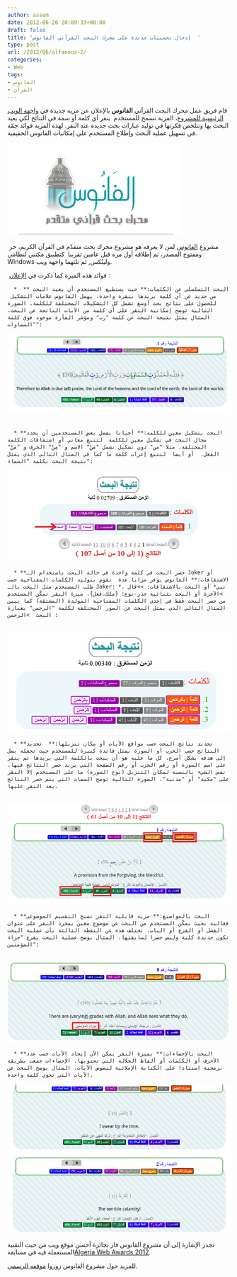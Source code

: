 ```yaml
---
author: assem
date: 2012-06-26 20:09:33+00:00
draft: false
title: 'إدخال تحسينات جديدة على محرك البحث القرآني الفانوس  '
type: post
url: /2012/06/alfanous-2/
categories:
- Web
tags:
- الفانوس
- القرآن
---
```


قام فريق عمل محرك البحث القرآني **الفانوس** بالإعلان عن مزية جديدة في [واجهة الويب الرئيسية للمشروع](http://www.alfanous.org/)، المزية تسمح للمستخدم  بنقر أي كلمة أو سمة في النتائج لكي يعيد البحث بها وتتلخص فكرتها في توليد عبارات بحث جديدة عند النقر. لهذه المزية فوائد جمّة في تسهيل عملية البحث وإطلاع المستخدم على إمكانيات الفانوس الحقيقية.




[![](alfanous-logo.png)
](alfanous-logo.png)




 مشروع [الفانوس](http://www.alfanous.org/) لمن لا يعرفه هو مشروع محرك بحث متقدّم في القرآن الكريم، حر ومفتوح المصدر، تم إطلاقه أول مرة قبل عامين تقريبا  كتطبيق مكتبي لنظامي Windows ولينُكس, ثم تلتهما واجهة ويب.




 فوائد هذه الميزة كما ذكرت في [الإعلان](http://chiffra.blogspot.com/2012/06/blog-post.html) :






	  *  ** البحث التسلسلي عن الكلمات:** حيث يستطيع المستخدم أن يعيد البحث من جديد عن أي كلمة يريدها بنقرة واحدة، يهمل الفانوس علامات التشكيل  للحصول على نتائج بحث أوسع تشمل كل التشكيلات المختلفة للكلمة. الصورة التالية توضح إمكانية النقر على أي كلمة من الآيات الناتجة عن البحث، المثال يمثل نتيجة البحث عن كلمة "رب" ومؤشر الفأرة موجود فوق كلمة "السماوات":

[![](alfanous-clickable.png)
](alfanous-clickable.png) <!-- more -->



	  * **البحث بتشكيل معين للكلمة:** أحيانا يفضل بعض المستخدمين أن يحدد مجال البحث في تشكيل معين للكلمة  لتتبع معاني أو اشتقاقات الكلمة المختلفة، مثلا "من" دون تشكيل تشمل "مَنْ" الاسم و "مِنْ" الحرف و "مَنَّ" الفعل.  أو أيضا  لتتبع إعراب كلمة ما كما في المثال التالي الذي يمثل نتيجة البحث بكلمة "السماء":

[![](alfanous-ss2.png)
](alfanous-ss2.png)



	  * **حصر البحث في كلمة واحدة في حالة البحث باستخدام الـ Joker أو الاشتقاقات:** الفانوس يوفر مزايا عدة  تقوم بتوليد الكلمات المفتاحية حسب طلب المستخدم مثل البحث بالـ Joker: *نبي* أو البحث بالاشتقاقات: >>قال ، >الآخرة أو البحث بثنائية جذر-نوع: {ملك،فعل}. ميزة النقر تمكّن المستخدم من حصر البحث فقط في إحدى الكلمات المفتاحية المولدة (المشتقة) كما يبين المثال التالي الذي يمثل البحث عن الصور المختلفة لكلمة "الرحمن" بعبارة البحث  >الرحمن :



 [![](alfanous-ss3.png)
](alfanous-ss3.png)






	  * **تحديد نتائج البحث حسب مواقع الآيات أو مكان تنزيلها:**  تحديد النتائج حسب الحزب أو السورة يمثل فائدة كبيرة للمستخدم حيث تجعله يصل إلى هدفه بشكل أسرع. كل ما عليه هو أن يبحث بالكلمة التي يريدها ثم ينقر على اسم السورة أو رقم الحزب أو رقم الصفحة التي يريد حصر النتائج فيها. نفس الشيء بالنسبة لمكان التنزيل (نوع السورة) ما على المستخدم إلا النقر على "مكية" أو "مدنية". الصورة التالية توضح السمات التي يتم حصر النتائج بعد النقر عليها.






 [![](alfanous-ss4.png)
](alfanous-ss4.png)






	  * **البحث بالمواضيع:** مزية قابلية النقر تمنح التقسيم الموضوعي فعالية بحيث يمكّن المستخدم من البحث عن موضوع معين بمجرد النقر على عنوان الفصل أو الفرع أو الباب. تختلف هذه عن النقطة الثالثة بأن عملية البحث تكون جديدة كلية وليس حصرا لسابقتها. المثال يوضح عملية البحث بفرع "جزاء المؤمنين":



 [![](alfanous-ss5.png)
](alfanous-ss5.png)






	  * **البحث بالإحصاءات:** بميزة النقر يمكن الآن إيجاد الآيات حسب عدد الأحرف أو الكلمات أو ألفاظ الجلالة التي تحتويها. الإحصاءات جمعت بطريقة برمجية استنادا على الكتابة الإملائية لنصوص الآيات. المثال يوضح البحث عن الآيات التي تحوي كلمة واحدة.



[![](alfanous-ss6.png)
](alfanous-ss6.png)




تجدر الإشارة إلى أن مشروع الفانوس فاز بجائزة أحسن موقع ويب من حيث التقنية المستعملة فيه في مسابقة[Algeria Web Awards 2012](https://www.it-scoop.com/2012/04/it-scoop-algeria-web-awards/).




للمزيد حول مشروع الفانوس زوروا [موقعه الرسمي](http://www.alfanous.org/).
